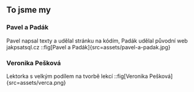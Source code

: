## To jsme my
### Pavel a Padák
Pavel napsal texty a udělal stránku na kódím, Padák udělal původní web jakpsatsql.cz
::fig[Pavel a Padák]{src=assets/pavel-a-padak.jpg}

### Veronika Pešková
Lektorka s velkým podílem na tvorbě lekcí
::fig[Veronika Pešková]{src=assets/verca.png}